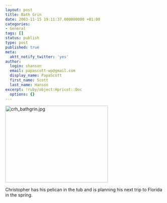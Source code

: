 ```yaml
---
layout: post
title: Bath Grin
date: 2003-11-15 19:11:37.000000000 +01:00
categories:
- General
tags: []
status: publish
type: post
published: true
meta:
  aktt_notify_twitter: 'yes'
author:
  login: shanson
  email: papascott-wp@gmail.com
  display_name: PapaScott
  first_name: Scott
  last_name: Hanson
excerpt: !ruby/object:Hpricot::Doc
  options: {}
---
```

<p><img alt="crh_bathgrin.jpg" src="https://www.papascott.de/wordpress/wp-content/uploads/2003/11/crh_bathgrin.jpg" width="325" height="244" border="0" /></p>
<p>Christopher has his pelican in the tub and is planning his next trip to Florida in the spring.</p>
